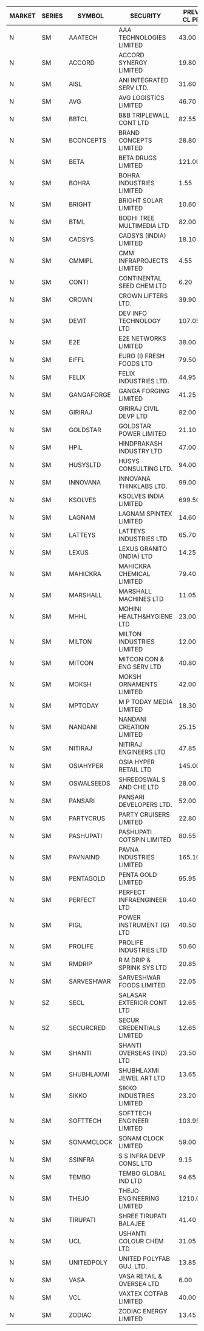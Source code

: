 


| MARKET | SERIES | SYMBOL | SECURITY | PREV CL PR | OPEN PRICE | HIGH PRICE | LOW PRICE | CLOSE PRICE | NET TRDVAL | NET TRDQTY | CORP IND | HI 52 WK | LO 52 WK |
| ----- | ----- | ----- | ----- | ----- | ----- | ----- | ----- | ----- | ----- | ----- | ----- | ----- | ----- |
| N | SM | AAATECH | AAA TECHNOLOGIES LIMITED | 43.00 | 43.00 | 43.00 | 43.00 | 43.00 | 258000.00 | 6000 |  | 51.00 | 42.00 |
| N | SM | ACCORD | ACCORD SYNERGY LIMITED | 19.80 | 18.85 | 18.85 | 18.85 | 18.85 | 37700.00 | 2000 |  | 27.00 | 10.25 |
| N | SM | AISL | ANI INTEGRATED SERV LTD. | 31.60 | 32.00 | 33.00 | 31.75 | 32.90 | 700320.00 | 21600 |  | 36.45 | 14.30 |
| N | SM | AVG | AVG LOGISTICS LIMITED | 46.70 | 47.00 | 47.00 | 46.50 | 46.50 | 279720.00 | 6000 |  | 65.50 | 23.10 |
| N | SM | BBTCL | B&B TRIPLEWALL CONT LTD | 82.55 | 80.00 | 80.00 | 79.00 | 79.00 | 957000.00 | 12000 |  | 83.95 | 27.20 |
| N | SM | BCONCEPTS | BRAND CONCEPTS LIMITED | 28.80 | 30.05 | 30.15 | 30.05 | 30.15 | 271050.00 | 9000 |  | 32.05 | 13.70 |
| N | SM | BETA | BETA DRUGS LIMITED | 121.00 | 121.00 | 122.00 | 120.00 | 120.05 | 964360.00 | 8000 |  | 140.80 | 39.00 |
| N | SM | BOHRA | BOHRA INDUSTRIES LIMITED | 1.55 | 1.60 | 1.60 | 1.60 | 1.60 | 6400.00 | 4000 |  | 2.00 | .45 |
| N | SM | BRIGHT | BRIGHT SOLAR LIMITED | 10.60 | 10.10 | 11.10 | 10.10 | 11.10 | 162900.00 | 15000 |  | 15.55 | 4.70 |
| N | SM | BTML | BODHI TREE MULTIMEDIA LTD | 82.00 | 87.65 | 87.65 | 80.00 | 86.00 | 304380.00 | 3600 |  | 96.00 | 64.05 |
| N | SM | CADSYS | CADSYS (INDIA) LIMITED | 18.10 | 19.00 | 19.00 | 19.00 | 19.00 | 38000.00 | 2000 |  | 26.70 | 17.75 |
| N | SM | CMMIPL | CMM INFRAPROJECTS LIMITED | 4.55 | 4.55 | 4.75 | 4.55 | 4.75 | 27900.00 | 6000 |  | 5.50 | 2.25 |
| N | SM | CONTI | CONTINENTAL SEED CHEM LTD | 6.20 | 5.95 | 6.00 | 5.90 | 6.00 | 79158.75 | 13332 |  | 21.55 | 5.55 |
| N | SM | CROWN | CROWN LIFTERS LTD. | 39.90 | 41.85 | 41.85 | 41.85 | 41.85 | 41850.00 | 1000 |  | 42.00 | 38.00 |
| N | SM | DEVIT | DEV INFO TECHNOLOGY LTD | 107.05 | 118.85 | 118.85 | 115.00 | 115.75 | 2261775.00 | 19500 |  | 139.55 | 57.00 |
| N | SM | E2E | E2E NETWORKS LIMITED | 38.00 | 38.90 | 39.00 | 38.00 | 39.00 | 462900.00 | 12000 |  | 61.30 | 14.35 |
| N | SM | EIFFL | EURO (I) FRESH FOODS LTD | 79.50 | 83.00 | 83.00 | 79.10 | 79.10 | 192960.00 | 2400 |  | 129.40 | 64.80 |
| N | SM | FELIX | FELIX INDUSTRIES LTD. | 44.95 | 46.00 | 46.00 | 46.00 | 46.00 | 184000.00 | 4000 |  | 51.25 | 10.80 |
| N | SM | GANGAFORGE | GANGA FORGING LIMITED | 41.25 | 41.10 | 41.75 | 41.10 | 41.50 | 3647200.00 | 88000 |  | 41.75 | 9.50 |
| N | SM | GIRIRAJ | GIRIRAJ CIVIL DEVP LTD | 82.00 | 84.00 | 85.00 | 84.00 | 84.50 | 202800.00 | 2400 |  | 86.95 | 21.95 |
| N | SM | GOLDSTAR | GOLDSTAR POWER LIMITED | 21.10 | 22.10 | 22.10 | 22.10 | 22.10 | 1060800.00 | 48000 |  | 25.45 | 19.70 |
| N | SM | HPIL | HINDPRAKASH INDUSTRY LTD | 47.00 | 47.00 | 47.00 | 47.00 | 47.00 | 141000.00 | 3000 |  | 47.00 | 40.20 |
| N | SM | HUSYSLTD | HUSYS CONSULTING LTD. | 94.00 | 96.00 | 98.70 | 96.00 | 98.70 | 389400.00 | 4000 |  | 131.85 | 20.50 |
| N | SM | INNOVANA | INNOVANA THINKLABS LTD. | 99.00 | 103.50 | 103.50 | 94.10 | 94.10 | 494750.00 | 5000 |  | 125.00 | 70.25 |
| N | SM | KSOLVES | KSOLVES INDIA LIMITED | 699.50 | 700.00 | 700.00 | 700.00 | 700.00 | 210000.00 | 300 |  | 714.00 | 102.05 |
| N | SM | LAGNAM | LAGNAM SPINTEX LIMITED | 14.60 | 14.70 | 14.70 | 14.70 | 14.70 | 44100.00 | 3000 |  | 19.65 | 6.60 |
| N | SM | LATTEYS | LATTEYS INDUSTRIES LTD | 65.70 | 67.90 | 67.90 | 67.90 | 67.90 | 135800.00 | 2000 |  | 67.90 | 38.15 |
| N | SM | LEXUS | LEXUS GRANITO (INDIA) LTD | 14.25 | 13.55 | 13.55 | 13.55 | 13.55 | 149050.00 | 11000 |  | 22.50 | 4.55 |
| N | SM | MAHICKRA | MAHICKRA CHEMICAL LIMITED | 79.40 | 79.10 | 81.60 | 79.10 | 81.60 | 846525.00 | 10500 |  | 84.25 | 70.00 |
| N | SM | MARSHALL | MARSHALL MACHINES LTD | 11.05 | 11.60 | 11.60 | 11.05 | 11.60 | 137550.00 | 12000 |  | 15.50 | 4.85 |
| N | SM | MHHL | MOHINI HEALTH&HYGIENE LTD | 23.00 | 24.00 | 24.15 | 23.95 | 24.15 | 505200.00 | 21000 |  | 26.70 | 11.40 |
| N | SM | MILTON | MILTON INDUSTRIES LIMITED | 12.00 | 11.40 | 11.40 | 11.40 | 11.40 | 50160.00 | 4400 |  | 16.35 | 7.00 |
| N | SM | MITCON | MITCON CON & ENG SERV LTD | 40.80 | 40.80 | 40.80 | 40.80 | 40.80 | 17625600.00 | 432000 |  | 41.50 | 36.50 |
| N | SM | MOKSH | MOKSH ORNAMENTS LIMITED | 42.00 | 43.00 | 46.20 | 43.00 | 46.20 | 3601500.00 | 81000 |  | 47.50 | 21.00 |
| N | SM | MPTODAY | M P TODAY MEDIA LIMITED | 18.30 | 17.40 | 17.40 | 17.40 | 17.40 | 34800.00 | 2000 |  | 19.25 | 9.70 |
| N | SM | NANDANI | NANDANI CREATION LIMITED | 25.15 | 25.25 | 25.25 | 25.25 | 25.25 | 252500.00 | 10000 |  | 25.25 | 7.65 |
| N | SM | NITIRAJ | NITIRAJ ENGINEERS LTD | 47.85 | 47.80 | 47.80 | 47.80 | 47.80 | 71700.00 | 1500 |  | 61.20 | 47.80 |
| N | SM | OSIAHYPER | OSIA HYPER RETAIL LTD | 145.00 | 140.60 | 140.60 | 140.00 | 140.00 | 3976240.00 | 28400 |  | 325.00 | 125.00 |
| N | SM | OSWALSEEDS | SHREEOSWAL S AND CHE LTD | 28.00 | 29.40 | 29.40 | 29.40 | 29.40 | 117600.00 | 4000 |  | 50.45 | 21.80 |
| N | SM | PANSARI | PANSARI DEVELOPERS LTD. | 52.00 | 52.00 | 52.00 | 51.50 | 51.50 | 1860000.00 | 36000 |  | 52.00 | 21.90 |
| N | SM | PARTYCRUS | PARTY CRUISERS LIMITED | 22.80 | 21.70 | 21.70 | 21.70 | 21.70 | 86800.00 | 4000 |  | 39.90 | 21.70 |
| N | SM | PASHUPATI | PASHUPATI COTSPIN LIMITED | 80.55 | 80.35 | 80.35 | 80.35 | 80.35 | 128560.00 | 1600 |  | 81.00 | 46.00 |
| N | SM | PAVNAIND | PAVNA INDUSTRIES LIMITED | 165.10 | 166.00 | 166.20 | 165.10 | 166.20 | 529920.00 | 3200 |  | 167.00 | 165.10 |
| N | SM | PENTAGOLD | PENTA GOLD LIMITED | 95.95 | 91.20 | 91.20 | 91.20 | 91.20 | 273600.00 | 3000 |  | 102.00 | 15.40 |
| N | SM | PERFECT | PERFECT INFRAENGINEER LTD | 10.40 | 10.40 | 10.40 | 10.40 | 10.40 | 686400.00 | 66000 |  | 12.75 | 9.50 |
| N | SM | PIGL | POWER INSTRUMENT (G) LTD | 40.50 | 41.75 | 41.75 | 40.00 | 40.00 | 489000.00 | 12000 |  | 42.80 | 8.90 |
| N | SM | PROLIFE | PROLIFE INDUSTRIES LTD | 50.60 | 50.60 | 50.60 | 50.60 | 50.60 | 151800.00 | 3000 |  | 67.90 | 30.50 |
| N | SM | RMDRIP | R M DRIP & SPRINK SYS LTD | 20.85 | 19.95 | 21.75 | 19.95 | 20.65 | 3013400.00 | 150000 |  | 63.00 | 17.50 |
| N | SM | SARVESHWAR | SARVESHWAR FOODS LIMITED | 22.05 | 22.95 | 23.15 | 22.95 | 23.15 | 73760.00 | 3200 |  | 23.15 | 8.45 |
| N | SZ | SECL | SALASAR EXTERIOR CONT LTD | 12.65 | 12.20 | 12.20 | 12.20 | 12.20 | 439200.00 | 36000 |  | 16.00 | 11.95 |
| N | SZ | SECURCRED | SECUR CREDENTIALS LIMITED | 12.65 | 12.05 | 13.20 | 12.05 | 13.20 | 76260.00 | 6000 |  | 19.85 | 12.05 |
| N | SM | SHANTI | SHANTI OVERSEAS (IND) LTD | 23.50 | 23.50 | 23.50 | 23.50 | 23.50 | 423000.00 | 18000 |  | 24.65 | 14.00 |
| N | SM | SHUBHLAXMI | SHUBHLAXMI JEWEL ART LTD | 13.65 | 14.00 | 14.20 | 14.00 | 14.20 | 99200.00 | 7000 |  | 29.90 | 12.05 |
| N | SM | SIKKO | SIKKO INDUSTRIES LIMITED | 23.20 | 23.95 | 24.10 | 23.95 | 24.10 | 960800.00 | 40000 |  | 33.80 | 11.60 |
| N | SM | SOFTTECH | SOFTTECH ENGINEER LIMITED | 103.95 | 108.95 | 108.95 | 108.95 | 108.95 | 522960.00 | 4800 |  | 108.95 | 34.70 |
| N | SM | SONAMCLOCK | SONAM CLOCK LIMITED | 59.00 | 59.10 | 59.55 | 59.10 | 59.55 | 533700.00 | 9000 |  | 65.00 | 37.50 |
| N | SM | SSINFRA | S S INFRA DEVP CONSL LTD | 9.15 | 8.70 | 9.25 | 8.70 | 8.95 | 53850.00 | 6000 |  | 10.20 | 5.65 |
| N | SM | TEMBO | TEMBO GLOBAL IND LTD | 94.65 | 97.00 | 98.20 | 93.30 | 95.75 | 1705300.00 | 18000 |  | 260.80 | 93.30 |
| N | SM | THEJO | THEJO ENGINEERING LIMITED | 1210.00 | 1252.00 | 1252.00 | 1249.90 | 1249.90 | 375190.00 | 300 |  | 1469.00 | 350.55 |
| N | SM | TIRUPATI | SHREE TIRUPATI BALAJEE | 41.40 | 41.20 | 41.20 | 41.20 | 41.20 | 370800.00 | 9000 |  | 72.25 | 22.80 |
| N | SM | UCL | USHANTI COLOUR CHEM LTD | 31.05 | 31.10 | 34.80 | 31.10 | 34.80 | 131800.00 | 4000 |  | 42.40 | 23.90 |
| N | SM | UNITEDPOLY | UNITED POLYFAB GUJ. LTD. | 13.85 | 13.20 | 13.20 | 13.20 | 13.20 | 1425600.00 | 108000 |  | 59.75 | 5.95 |
| N | SM | VASA | VASA RETAIL & OVERSEA LTD | 6.00 | 5.70 | 5.70 | 5.70 | 5.70 | 22800.00 | 4000 |  | 7.55 | 5.00 |
| N | SM | VCL | VAXTEX COTFAB LIMITED | 40.00 | 41.90 | 42.00 | 41.80 | 41.95 | 1258200.00 | 30000 |  | 42.00 | 17.00 |
| N | SM | ZODIAC | ZODIAC ENERGY LIMITED | 13.45 | 14.10 | 14.10 | 14.10 | 14.10 | 112800.00 | 8000 |  | 23.75 | 11.25 |



